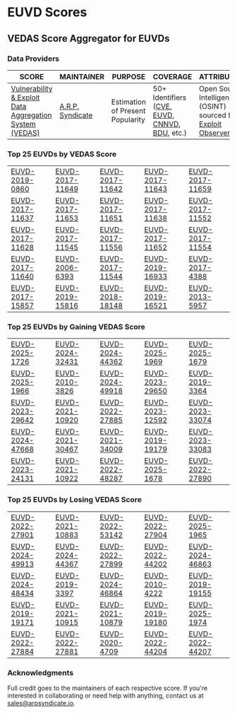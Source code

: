 
# EUVD Scores
## VEDAS Score Aggregator for EUVDs 

### Data Providers
| SCORE | MAINTAINER | PURPOSE | COVERAGE | ATTRIBUTION | FREQUENCY |
| ----- | ---------- | ------- | -------- | ----------- | --------- |
| [Vulnerability & Exploit Data Aggregation System (VEDAS)](https://vedas.arpsyndicate.io) | [A.R.P. Syndicate](https://www.arpsyndicate.io) | Estimation of Present Popularity | 50+ Identifiers ([CVE](https://github.com/ARPSyndicate/cve-scores), [EUVD](https://github.com/ARPSyndicate/euvd-scores), [CNNVD](https://github.com/ARPSyndicate/cnnvd-scores), [BDU](https://github.com/ARPSyndicate/bdu-scores), etc.) | Open Source Intelligence (OSINT) sourced from [Exploit Observer](https://www.exploit.observer) | 6-8 Hours |




<h3>Top 25 EUVDs by VEDAS Score</h3>

<table>
  <tr>
    <td><a href='https://vedas.arpsyndicate.io/?vuln=EUVD-2019-0860'>EUVD-2019-0860</a></td>
    <td><a href='https://vedas.arpsyndicate.io/?vuln=EUVD-2017-11649'>EUVD-2017-11649</a></td>
    <td><a href='https://vedas.arpsyndicate.io/?vuln=EUVD-2017-11642'>EUVD-2017-11642</a></td>
    <td><a href='https://vedas.arpsyndicate.io/?vuln=EUVD-2017-11643'>EUVD-2017-11643</a></td>
    <td><a href='https://vedas.arpsyndicate.io/?vuln=EUVD-2017-11659'>EUVD-2017-11659</a></td>
  </tr>
  <tr>
    <td><a href='https://vedas.arpsyndicate.io/?vuln=EUVD-2017-11637'>EUVD-2017-11637</a></td>
    <td><a href='https://vedas.arpsyndicate.io/?vuln=EUVD-2017-11653'>EUVD-2017-11653</a></td>
    <td><a href='https://vedas.arpsyndicate.io/?vuln=EUVD-2017-11651'>EUVD-2017-11651</a></td>
    <td><a href='https://vedas.arpsyndicate.io/?vuln=EUVD-2017-11638'>EUVD-2017-11638</a></td>
    <td><a href='https://vedas.arpsyndicate.io/?vuln=EUVD-2017-11552'>EUVD-2017-11552</a></td>
  </tr>
  <tr>
    <td><a href='https://vedas.arpsyndicate.io/?vuln=EUVD-2017-11628'>EUVD-2017-11628</a></td>
    <td><a href='https://vedas.arpsyndicate.io/?vuln=EUVD-2017-11545'>EUVD-2017-11545</a></td>
    <td><a href='https://vedas.arpsyndicate.io/?vuln=EUVD-2017-11556'>EUVD-2017-11556</a></td>
    <td><a href='https://vedas.arpsyndicate.io/?vuln=EUVD-2017-11652'>EUVD-2017-11652</a></td>
    <td><a href='https://vedas.arpsyndicate.io/?vuln=EUVD-2017-11554'>EUVD-2017-11554</a></td>
  </tr>
  <tr>
    <td><a href='https://vedas.arpsyndicate.io/?vuln=EUVD-2017-11640'>EUVD-2017-11640</a></td>
    <td><a href='https://vedas.arpsyndicate.io/?vuln=EUVD-2006-6393'>EUVD-2006-6393</a></td>
    <td><a href='https://vedas.arpsyndicate.io/?vuln=EUVD-2017-11544'>EUVD-2017-11544</a></td>
    <td><a href='https://vedas.arpsyndicate.io/?vuln=EUVD-2019-16933'>EUVD-2019-16933</a></td>
    <td><a href='https://vedas.arpsyndicate.io/?vuln=EUVD-2017-4388'>EUVD-2017-4388</a></td>
  </tr>
  <tr>
    <td><a href='https://vedas.arpsyndicate.io/?vuln=EUVD-2017-15857'>EUVD-2017-15857</a></td>
    <td><a href='https://vedas.arpsyndicate.io/?vuln=EUVD-2019-15816'>EUVD-2019-15816</a></td>
    <td><a href='https://vedas.arpsyndicate.io/?vuln=EUVD-2018-18148'>EUVD-2018-18148</a></td>
    <td><a href='https://vedas.arpsyndicate.io/?vuln=EUVD-2019-16521'>EUVD-2019-16521</a></td>
    <td><a href='https://vedas.arpsyndicate.io/?vuln=EUVD-2013-5957'>EUVD-2013-5957</a></td>
  </tr>
</table>


<h3>Top 25 EUVDs by Gaining VEDAS Score</h3>

<table>
  <tr>
    <td><a href='https://vedas.arpsyndicate.io/?vuln=EUVD-2025-1726'>EUVD-2025-1726</a></td>
    <td><a href='https://vedas.arpsyndicate.io/?vuln=EUVD-2024-32431'>EUVD-2024-32431</a></td>
    <td><a href='https://vedas.arpsyndicate.io/?vuln=EUVD-2024-44362'>EUVD-2024-44362</a></td>
    <td><a href='https://vedas.arpsyndicate.io/?vuln=EUVD-2025-1969'>EUVD-2025-1969</a></td>
    <td><a href='https://vedas.arpsyndicate.io/?vuln=EUVD-2025-1679'>EUVD-2025-1679</a></td>
  </tr>
  <tr>
    <td><a href='https://vedas.arpsyndicate.io/?vuln=EUVD-2025-1966'>EUVD-2025-1966</a></td>
    <td><a href='https://vedas.arpsyndicate.io/?vuln=EUVD-2010-3826'>EUVD-2010-3826</a></td>
    <td><a href='https://vedas.arpsyndicate.io/?vuln=EUVD-2024-49918'>EUVD-2024-49918</a></td>
    <td><a href='https://vedas.arpsyndicate.io/?vuln=EUVD-2023-29650'>EUVD-2023-29650</a></td>
    <td><a href='https://vedas.arpsyndicate.io/?vuln=EUVD-2019-3364'>EUVD-2019-3364</a></td>
  </tr>
  <tr>
    <td><a href='https://vedas.arpsyndicate.io/?vuln=EUVD-2023-29642'>EUVD-2023-29642</a></td>
    <td><a href='https://vedas.arpsyndicate.io/?vuln=EUVD-2021-10920'>EUVD-2021-10920</a></td>
    <td><a href='https://vedas.arpsyndicate.io/?vuln=EUVD-2022-27885'>EUVD-2022-27885</a></td>
    <td><a href='https://vedas.arpsyndicate.io/?vuln=EUVD-2023-12592'>EUVD-2023-12592</a></td>
    <td><a href='https://vedas.arpsyndicate.io/?vuln=EUVD-2023-33074'>EUVD-2023-33074</a></td>
  </tr>
  <tr>
    <td><a href='https://vedas.arpsyndicate.io/?vuln=EUVD-2024-47668'>EUVD-2024-47668</a></td>
    <td><a href='https://vedas.arpsyndicate.io/?vuln=EUVD-2021-30467'>EUVD-2021-30467</a></td>
    <td><a href='https://vedas.arpsyndicate.io/?vuln=EUVD-2021-34009'>EUVD-2021-34009</a></td>
    <td><a href='https://vedas.arpsyndicate.io/?vuln=EUVD-2019-19179'>EUVD-2019-19179</a></td>
    <td><a href='https://vedas.arpsyndicate.io/?vuln=EUVD-2023-33083'>EUVD-2023-33083</a></td>
  </tr>
  <tr>
    <td><a href='https://vedas.arpsyndicate.io/?vuln=EUVD-2023-24131'>EUVD-2023-24131</a></td>
    <td><a href='https://vedas.arpsyndicate.io/?vuln=EUVD-2021-10922'>EUVD-2021-10922</a></td>
    <td><a href='https://vedas.arpsyndicate.io/?vuln=EUVD-2022-48287'>EUVD-2022-48287</a></td>
    <td><a href='https://vedas.arpsyndicate.io/?vuln=EUVD-2025-1678'>EUVD-2025-1678</a></td>
    <td><a href='https://vedas.arpsyndicate.io/?vuln=EUVD-2022-27890'>EUVD-2022-27890</a></td>
  </tr>
</table>


<h3>Top 25 EUVDs by Losing VEDAS Score</h3>

<table>
  <tr>
    <td><a href='https://vedas.arpsyndicate.io/?vuln=EUVD-2022-27901'>EUVD-2022-27901</a></td>
    <td><a href='https://vedas.arpsyndicate.io/?vuln=EUVD-2021-10883'>EUVD-2021-10883</a></td>
    <td><a href='https://vedas.arpsyndicate.io/?vuln=EUVD-2022-53142'>EUVD-2022-53142</a></td>
    <td><a href='https://vedas.arpsyndicate.io/?vuln=EUVD-2022-27904'>EUVD-2022-27904</a></td>
    <td><a href='https://vedas.arpsyndicate.io/?vuln=EUVD-2025-1965'>EUVD-2025-1965</a></td>
  </tr>
  <tr>
    <td><a href='https://vedas.arpsyndicate.io/?vuln=EUVD-2024-49913'>EUVD-2024-49913</a></td>
    <td><a href='https://vedas.arpsyndicate.io/?vuln=EUVD-2024-44367'>EUVD-2024-44367</a></td>
    <td><a href='https://vedas.arpsyndicate.io/?vuln=EUVD-2022-27899'>EUVD-2022-27899</a></td>
    <td><a href='https://vedas.arpsyndicate.io/?vuln=EUVD-2022-44202'>EUVD-2022-44202</a></td>
    <td><a href='https://vedas.arpsyndicate.io/?vuln=EUVD-2024-46863'>EUVD-2024-46863</a></td>
  </tr>
  <tr>
    <td><a href='https://vedas.arpsyndicate.io/?vuln=EUVD-2024-48434'>EUVD-2024-48434</a></td>
    <td><a href='https://vedas.arpsyndicate.io/?vuln=EUVD-2019-3397'>EUVD-2019-3397</a></td>
    <td><a href='https://vedas.arpsyndicate.io/?vuln=EUVD-2024-46864'>EUVD-2024-46864</a></td>
    <td><a href='https://vedas.arpsyndicate.io/?vuln=EUVD-2010-4222'>EUVD-2010-4222</a></td>
    <td><a href='https://vedas.arpsyndicate.io/?vuln=EUVD-2019-19155'>EUVD-2019-19155</a></td>
  </tr>
  <tr>
    <td><a href='https://vedas.arpsyndicate.io/?vuln=EUVD-2019-19171'>EUVD-2019-19171</a></td>
    <td><a href='https://vedas.arpsyndicate.io/?vuln=EUVD-2021-10915'>EUVD-2021-10915</a></td>
    <td><a href='https://vedas.arpsyndicate.io/?vuln=EUVD-2021-10879'>EUVD-2021-10879</a></td>
    <td><a href='https://vedas.arpsyndicate.io/?vuln=EUVD-2019-19180'>EUVD-2019-19180</a></td>
    <td><a href='https://vedas.arpsyndicate.io/?vuln=EUVD-2025-1974'>EUVD-2025-1974</a></td>
  </tr>
  <tr>
    <td><a href='https://vedas.arpsyndicate.io/?vuln=EUVD-2022-27884'>EUVD-2022-27884</a></td>
    <td><a href='https://vedas.arpsyndicate.io/?vuln=EUVD-2022-27881'>EUVD-2022-27881</a></td>
    <td><a href='https://vedas.arpsyndicate.io/?vuln=EUVD-2020-4709'>EUVD-2020-4709</a></td>
    <td><a href='https://vedas.arpsyndicate.io/?vuln=EUVD-2022-44204'>EUVD-2022-44204</a></td>
    <td><a href='https://vedas.arpsyndicate.io/?vuln=EUVD-2022-44207'>EUVD-2022-44207</a></td>
  </tr>
</table>



### Acknowledgments
Full credit goes to the maintainers of each respective score.
If you're interested in collaborating or need help with anything, contact us at [sales@arpsyndicate.io](mailto:sales@arpsyndicate.io).
